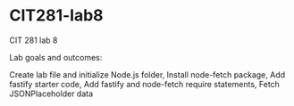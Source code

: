 # CIT281-lab8
CIT 281 lab 8

Lab goals and outcomes:

Create lab file and initialize Node.js folder, 
Install node-fetch package, 
Add fastify starter code, 
Add fastify and node-fetch require statements, 
Fetch JSONPlaceholder data
